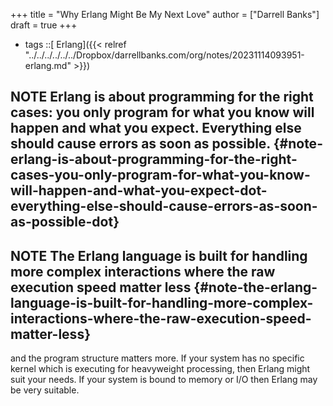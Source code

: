 +++
title = "Why Erlang Might Be My Next Love"
author = ["Darrell Banks"]
draft = true
+++

-   tags ::[ Erlang]({{< relref "../../../../../../Dropbox/darrellbanks.com/org/notes/20231114093951-erlang.md" >}})


## NOTE Erlang is about programming for the right cases: you only program for what you know will happen and what you expect. Everything else should cause errors as soon as possible. {#note-erlang-is-about-programming-for-the-right-cases-you-only-program-for-what-you-know-will-happen-and-what-you-expect-dot-everything-else-should-cause-errors-as-soon-as-possible-dot}


## NOTE The Erlang language is built for handling more complex interactions where the raw execution speed matter less {#note-the-erlang-language-is-built-for-handling-more-complex-interactions-where-the-raw-execution-speed-matter-less}

and the program structure matters more. If your system has no specific kernel which is executing for heavyweight processing,
then Erlang might suit your needs. If your system is bound to memory or I/O then Erlang may be very suitable.
